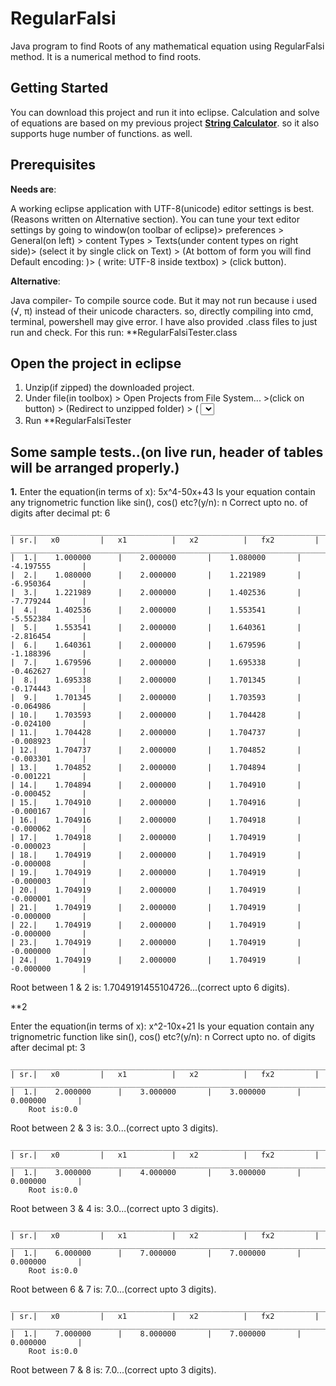 # RegularFalsi
Java program to find Roots of any mathematical equation using RegularFalsi  method. It is a numerical method to find roots.

## Getting Started

You can download this project and run it into eclipse.
Calculation and solve of equations are based on my previous project [**String Calculator**](https://github.com/bablushaw23/StringCalculator). so it also supports huge number of functions. as well. 

## Prerequisites

**Needs are**:

 A working eclipse application with UTF-8(unicode) editor settings is best.(Reasons written on Alternative section).
 You can tune your text editor settings by going to window(on toolbar of eclipse)> preferences > General(on left) > content Types > Texts(under content types on right side)> (select it by single click on Text) > (At bottom of form you will find Default encoding: )> ( write: UTF-8 inside textbox) > (click <Apply and close> button).
 
 **Alternative**:
 
   Java compiler- To compile source code. But it may not run because i used (√, π) instead of their unicode characters. so, directly     compiling into cmd, terminal, powershell may give error.
   I have also provided .class files to just run and check. For this run: **RegularFalsiTester.class 

## Open the project in eclipse

1. Unzip(if zipped) the downloaded project.
2. Under file(in toolbox) > Open Projects from File System... >(click on <Directory> button) > (Redirect to unzipped folder) > 
	( <Select folder> button ) > (click on Finish) > 
3. Run **RegularFalsiTester
	
## Some sample tests..(on live run, header of tables will be arranged properly.)

**1.**
Enter the equation(in terms of x):
5x^4-50x+43
Is your equation contain any trignometric function like sin(), cos() etc?(y/n):
n
Correct upto no. of digits after decimal pt:
6


	_________________________________________________________________________________________________________
	| sr.|   x0			|   x1			|   x2			|   fx2			|
	_________________________________________________________________________________________________________
	|  1.|    1.000000		|    2.000000		|    1.080000		|   -4.197555		|
	|  2.|    1.080000		|    2.000000		|    1.221989		|   -6.950364		|
	|  3.|    1.221989		|    2.000000		|    1.402536		|   -7.779244		|
	|  4.|    1.402536		|    2.000000		|    1.553541		|   -5.552384		|
	|  5.|    1.553541		|    2.000000		|    1.640361		|   -2.816454		|
	|  6.|    1.640361		|    2.000000		|    1.679596		|   -1.188396		|
	|  7.|    1.679596		|    2.000000		|    1.695338		|   -0.462627		|
	|  8.|    1.695338		|    2.000000		|    1.701345		|   -0.174443		|
	|  9.|    1.701345		|    2.000000		|    1.703593		|   -0.064986		|
	| 10.|    1.703593		|    2.000000		|    1.704428		|   -0.024100		|
	| 11.|    1.704428		|    2.000000		|    1.704737		|   -0.008923		|
	| 12.|    1.704737		|    2.000000		|    1.704852		|   -0.003301		|
	| 13.|    1.704852		|    2.000000		|    1.704894		|   -0.001221		|
	| 14.|    1.704894		|    2.000000		|    1.704910		|   -0.000452		|
	| 15.|    1.704910		|    2.000000		|    1.704916		|   -0.000167		|
	| 16.|    1.704916		|    2.000000		|    1.704918		|   -0.000062		|
	| 17.|    1.704918		|    2.000000		|    1.704919		|   -0.000023		|
	| 18.|    1.704919		|    2.000000		|    1.704919		|   -0.000008		|
	| 19.|    1.704919		|    2.000000		|    1.704919		|   -0.000003		|
	| 20.|    1.704919		|    2.000000		|    1.704919		|   -0.000001		|
	| 21.|    1.704919		|    2.000000		|    1.704919		|   -0.000000		|
	| 22.|    1.704919		|    2.000000		|    1.704919		|   -0.000000		|
	| 23.|    1.704919		|    2.000000		|    1.704919		|   -0.000000		|
	| 24.|    1.704919		|    2.000000		|    1.704919		|   -0.000000		|


Root between 1 & 2 is: 1.7049191455104726...(correct upto 6 digits).

**2

Enter the equation(in terms of x):
x^2-10x+21
Is your equation contain any trignometric function like sin(), cos() etc?(y/n):
n
Correct upto no. of digits after decimal pt:
3


	_________________________________________________________________________________________________________
	| sr.|   x0			|   x1			|   x2			|   fx2			|
	_________________________________________________________________________________________________________
	|  1.|    2.000000		|    3.000000		|    3.000000		|    0.000000		|
		Root is:0.0


Root between 2 & 3 is: 3.0...(correct upto 3 digits).


	_________________________________________________________________________________________________________
	| sr.|   x0			|   x1			|   x2			|   fx2			|
	_________________________________________________________________________________________________________
	|  1.|    3.000000		|    4.000000		|    3.000000		|    0.000000		|
		Root is:0.0


Root between 3 & 4 is: 3.0...(correct upto 3 digits).


	_________________________________________________________________________________________________________
	| sr.|   x0			|   x1			|   x2			|   fx2			|
	_________________________________________________________________________________________________________
	|  1.|    6.000000		|    7.000000		|    7.000000		|    0.000000		|
		Root is:0.0


Root between 6 & 7 is: 7.0...(correct upto 3 digits).


	_________________________________________________________________________________________________________
	| sr.|   x0			|   x1			|   x2			|   fx2			|
	_________________________________________________________________________________________________________
	|  1.|    7.000000		|    8.000000		|    7.000000		|    0.000000		|
		Root is:0.0


Root between 7 & 8 is: 7.0...(correct upto 3 digits).

